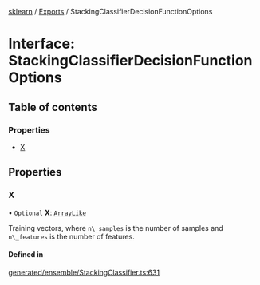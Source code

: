 [sklearn](../readme.md) / [Exports](../modules.md) / StackingClassifierDecisionFunctionOptions

# Interface: StackingClassifierDecisionFunctionOptions

## Table of contents

### Properties

- [X](StackingClassifierDecisionFunctionOptions.md#x)

## Properties

### X

• `Optional` **X**: [`ArrayLike`](../modules.md#arraylike)

Training vectors, where `n\_samples` is the number of samples and `n\_features` is the number of features.

#### Defined in

[generated/ensemble/StackingClassifier.ts:631](https://github.com/transitive-bullshit/scikit-learn-ts/blob/367336a/packages/sklearn/src/generated/ensemble/StackingClassifier.ts#L631)
